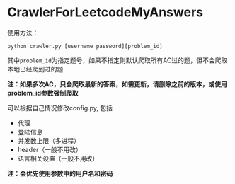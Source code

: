 # CrawlerForLeetcodeMyAnswers

使用方法：

```
python crawler.py [username password][problem_id]
```

其中`problem_id`为指定题号，如果不指定则默认爬取所有AC过的题，但不会爬取本地已经爬到过的题

**注：如果多次AC，只会爬取最新的答案，如需更新，请删除之前的版本，或使用problem_id参数强制爬取**

可以根据自己情况修改config.py, 包括

* 代理
* 登陆信息
* 并发数上限（多进程）
* header（一般不用改）
* 语言相关设置（一般不用改）

**注：会优先使用参数中的用户名和密码**